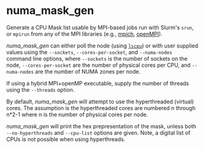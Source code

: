 # numa_mask_gen

Generate a CPU Mask list usable by MPI-based jobs run with Slurm's `srun`, or
`mpirun` from any of the MPI libraries (e.g., [mpich](https://www.mpich.org/),
[openMPI](https://www.open-mpi.org/)).

*numa_mask_gen* can either poll the node (using [`lscpu`](https://man7.org/linux/man-pages/man1/lscpu.1.html))
or with user supplied values using the `--sockets`, `--cores-per-socket`, and
`--numa-nodes` command line options, where `--sockets` is the number of sockets on
the node, `--cores-per-socket` are the number of physical cores per CPU, and
`--numa-nodes` are the number of NUMA zones per node.  

If using a hybrid MPI+openMP executable, supply the number of threads using the
`--threads` option.

By default, *numa_mask_gen* will attempt to use the hyperthreaded (virtual)
cores.  The assumption is the hyperthreaded cores are numbered n through n*2-1
where n is the number of physical cores per node.

*numa_mask_gen* will print the hex prepresentation of the mask, unless both
`--no-hyperthreads` and `--cpu-list` options are given.  Note, a digital list
of CPUs is not possible when using hyperthreads.
